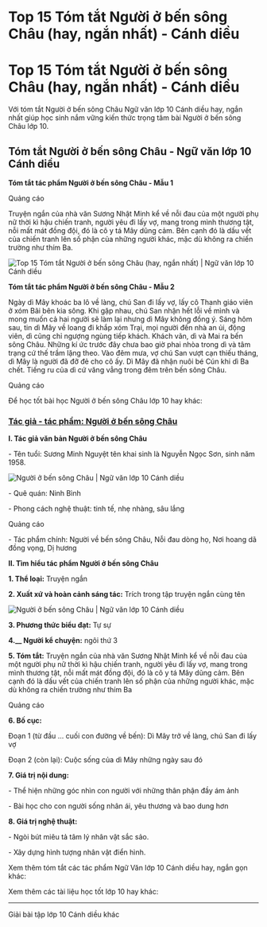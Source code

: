 # Top 15 Tóm tắt Người ở bến sông Châu (hay, ngắn nhất) - Cánh diều

# Top 15 Tóm tắt Người ở bến sông Châu (hay, ngắn nhất) - Cánh diều

Với tóm tắt Người ở bến sông Châu Ngữ văn lớp 10 Cánh diều hay, ngắn nhất giúp học sinh nắm vững kiến thức trọng tâm bài Người ở bến sông Châu lớp 10.

## Tóm tắt Người ở bến sông Châu - Ngữ văn lớp 10 Cánh diều

**Tóm tắt tác phẩm Người ở bến sông Châu - Mẫu 1**

Quảng cáo

Truyện ngắn của nhà văn Sương Nhật Minh kể về nỗi đau của một người phụ nữ thời kì hậu chiến tranh, người yêu đi lấy vợ, mang trong mình thương tật, nỗi mất mát đồng đội, đó là cô y tá Mây dũng cảm. Bên cạnh đó là dấu vết của chiến tranh lên số phận của những người khác, mặc dù không ra chiến trường như thím Ba.

![Top 15 Tóm tắt Người ở bến sông Châu \(hay, ngắn nhất\) | Ngữ văn lớp 10 Cánh diều](https://vietjack.com/soan-van-lop-10-cd/images/tom-tat-nguoi-o-ben-song-chau.PNG)

**Tóm tắt tác phẩm Người ở bến sông Châu - Mẫu 2**

Ngày dì Mây khoác ba lô về làng, chú San đi lấy vợ, lấy cô Thanh giáo viên ở xóm Bãi bên kia sông. Khi gặp nhau, chú San nhận hết lỗi về mình và mong muốn cả hai người sẽ làm lại nhưng dì Mây không đồng ý. Sáng hôm sau, tin dì Mây về loang đi khắp xóm Trại, mọi người đến nhà an ủi, động viên, dì cũng chỉ ngượng ngùng tiếp khách. Khách vãn, dì và Mai ra bến sông Châu. Những kí ức trước đây chưa bao giờ phai nhòa trong dì và tâm trạng cứ thế trầm lặng theo. Vào đêm mưa, vợ chú San vượt cạn thiếu tháng, dì Mây là người đã đỡ đẻ cho cô ấy. Dì Mây đã nhận nuôi bé Cún khi dì Ba chết. Tiếng ru của dì cứ văng vẳng trong đêm trên bến sông Châu.

Quảng cáo

Để học tốt bài học Người ở bến sông Châu lớp 10 hay khác:

### [**Tác giả - tác phẩm: Người ở bến sông Châu**](https://vietjack.com/soan-van-lop-10-cd/tac-gia-tac-pham-nguoi-o-ben-song-chau.jsp)

**I. Tác giả văn bản Người ở bến sông Châu**

\- Tên tuổi: Sương Minh Nguyệt tên khai sinh là Nguyễn Ngọc Sơn, sinh năm 1958.

![Người ở bến sông Châu | Ngữ văn lớp 10 Cánh diều](https://vietjack.com/soan-van-lop-10-cd/images/tac-gia-tac-pham-nguoi-o-ben-song-chau.PNG)

\- Quê quán: Ninh Bình

\- Phong cách nghệ thuật: tinh tế, nhẹ nhàng, sâu lắng

Quảng cáo

\- Tác phẩm chính: Người về bến sông Châu, Nỗi đau dòng họ, Nơi hoang dã đồng vọng, Dị hương

**II. Tìm hiểu tác phẩm Người ở bến sông Châu**

**1\. Thể loại:** Truyện ngắn

**2\. Xuất xứ và hoàn cảnh sáng tác:** Trích trong tập truyện ngắn cùng tên

![Người ở bến sông Châu | Ngữ văn lớp 10 Cánh diều](https://vietjack.com/soan-van-lop-10-cd/images/tac-gia-tac-pham-nguoi-o-ben-song-chau-1.PNG)

**3\. Phương thức biểu đạt:** Tự sự 

**4.__ Người kể chuyện:** ngôi thứ 3

**5\. Tóm tắt:** Truyện ngắn của nhà văn Sương Nhật Minh kể về nỗi đau của một người phụ nữ thời kì hậu chiến tranh, người yêu đi lấy vợ, mang trong mình thương tật, nỗi mất mát đồng đội, đó là cô y tá Mây dũng cảm. Bên cạnh đó là dấu vết của chiến tranh lên số phận của những người khác, mặc dù không ra chiến trường như thím Ba

Quảng cáo

**6\. Bố cục:**

Đoạn 1 (từ đầu … cuối con đường về bến): Dì Mây trở về làng, chú San đi lấy vợ

Đoạn 2 (còn lại): Cuộc sống của dì Mây những ngày sau đó 

**7\. Giá trị nội dung:**

\- Thể hiện những góc nhìn con người với những thân phận đầy ám ảnh

\- Bài học cho con người sống nhân ái, yêu thương và bao dung hơn

**8\. Giá trị nghệ thuật:**

\- Ngòi bút miêu tả tâm lý nhân vật sắc sảo.

\- Xây dựng hình tượng nhân vật điển hình.

Xem thêm tóm tắt các tác phẩm Ngữ Văn lớp 10 Cánh diều hay, ngắn gọn khác:

Xem thêm các tài liệu học tốt lớp 10 hay khác:

* * *

Giải bài tập lớp 10 Cánh diều khác
